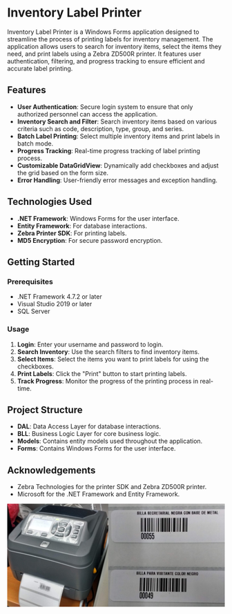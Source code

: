 # Inventory Label Printer

Inventory Label Printer is a Windows Forms application designed to streamline the process of printing labels for inventory management. The application allows users to search for inventory items, select the items they need, and print labels using a Zebra ZD500R printer. It features user authentication, filtering, and progress tracking to ensure efficient and accurate label printing.

## Features

- **User Authentication**: Secure login system to ensure that only authorized personnel can access the application.
- **Inventory Search and Filter**: Search inventory items based on various criteria such as code, description, type, group, and series.
- **Batch Label Printing**: Select multiple inventory items and print labels in batch mode.
- **Progress Tracking**: Real-time progress tracking of label printing process.
- **Customizable DataGridView**: Dynamically add checkboxes and adjust the grid based on the form size.
- **Error Handling**: User-friendly error messages and exception handling.

## Technologies Used

- **.NET Framework**: Windows Forms for the user interface.
- **Entity Framework**: For database interactions.
- **Zebra Printer SDK**: For printing labels.
- **MD5 Encryption**: For secure password encryption.

## Getting Started

### Prerequisites

- .NET Framework 4.7.2 or later
- Visual Studio 2019 or later
- SQL Server

### Usage

1. **Login**: Enter your username and password to login.
2. **Search Inventory**: Use the search filters to find inventory items.
3. **Select Items**: Select the items you want to print labels for using the checkboxes.
4. **Print Labels**: Click the "Print" button to start printing labels.
5. **Track Progress**: Monitor the progress of the printing process in real-time.

## Project Structure

- **DAL**: Data Access Layer for database interactions.
- **BLL**: Business Logic Layer for core business logic.
- **Models**: Contains entity models used throughout the application.
- **Forms**: Contains Windows Forms for the user interface.

## Acknowledgements

- Zebra Technologies for the printer SDK and Zebra ZD500R printer.
- Microsoft for the .NET Framework and Entity Framework.

![image info](./assets/printer.png)
